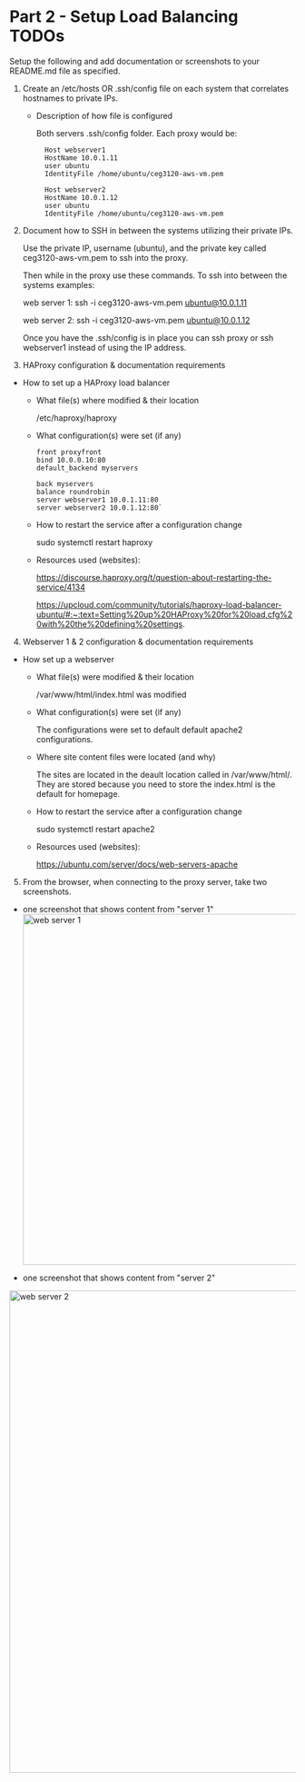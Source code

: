 # Part 2 - Setup Load Balancing TODOs
Setup the following and add documentation or screenshots to your README.md file as specified.

1. Create an /etc/hosts OR .ssh/config file on each system that correlates hostnames to private IPs.
    - Description of how file is configured
    
      Both servers .ssh/config folder. Each proxy would be:
      
            Host webserver1
            HostName 10.0.1.11
            user ubuntu
            IdentityFile /home/ubuntu/ceg3120-aws-vm.pem

            Host webserver2
            HostName 10.0.1.12
            user ubuntu
            IdentityFile /home/ubuntu/ceg3120-aws-vm.pem

2. Document how to SSH in between the systems utilizing their private IPs.

    Use the private IP, username (ubuntu), and the private key called ceg3120-aws-vm.pem to ssh into the proxy.
    
    Then while in the proxy use these commands. 
    To ssh into between the systems examples:
    
    web server 1: ssh -i ceg3120-aws-vm.pem ubuntu@10.0.1.11
    
    web server 2: ssh -i ceg3120-aws-vm.pem ubuntu@10.0.1.12
    
    Once you have the .ssh/config is in place you can ssh proxy or ssh webserver1 instead of using the IP address.


3. HAProxy configuration & documentation requirements
- How to set up a HAProxy load balancer
  - What file(s) where modified & their location
  
    /etc/haproxy/haproxy
    
  - What configuration(s) were set (if any)
  
        front proxyfront
        bind 10.0.0.10:80
        default_backend myservers

        back myservers
        balance roundrobin
        server webserver1 10.0.1.11:80
        server webserver2 10.0.1.12:80`
 
 
  - How to restart the service after a configuration change
  
    sudo systemctl restart haproxy
    
  - Resources used (websites):
  
    https://discourse.haproxy.org/t/question-about-restarting-the-service/4134
    
    https://upcloud.com/community/tutorials/haproxy-load-balancer-ubuntu/#:~:text=Setting%20up%20HAProxy%20for%20load,cfg%20with%20the%20defining%20settings.


4. Webserver 1 & 2 configuration & documentation requirements
- How set up a webserver
  - What file(s) were modified & their location
  
    /var/www/html/index.html was modified
    
  - What configuration(s) were set (if any)
  
     The configurations were set to default default apache2 configurations.
     
  - Where site content files were located (and why)
  
    The sites are located in the deault location called in /var/www/html/. 
    They are stored because you need to store the index.html is the default for homepage.
 
  - How to restart the service after a configuration change
  
    sudo systemctl restart apache2
    
  - Resources used (websites):
  
    https://ubuntu.com/server/docs/web-servers-apache
    
5. From the browser, when connecting to the proxy server, take two screenshots.
  - one screenshot that shows content from "server 1"
    <img width="618" alt="web server 1" src="https://user-images.githubusercontent.com/56359938/158195600-6f66c2f2-425b-4cd3-a02c-48661b78b106.png">


  - one screenshot that shows content from "server 2"
  <img width="849" alt="web server 2" src="https://user-images.githubusercontent.com/56359938/158195639-ae06e23a-c486-41e7-ada7-c809368869f9.png">



